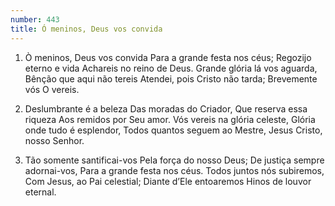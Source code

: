 ```yaml
---
number: 443
title: Ó meninos, Deus vos convida
---
```


1. Ò meninos, Deus vos convida
  Para a grande festa nos céus;
  Regozijo eterno e vida
  Achareis no reino de Deus.
  Grande glória lá vos aguarda,
  Bênção que aqui não tereis
  Atendei, pois Cristo não tarda;
  Brevemente vós O vereis.

2. Deslumbrante é a beleza
  Das moradas do Criador,
  Que reserva essa riqueza
  Aos remidos por Seu amor.
  Vós vereis na glória celeste,
  Glória onde tudo é esplendor,
  Todos quantos seguem ao Mestre,
  Jesus Cristo, nosso Senhor.

3. Tão somente santificai-vos
  Pela força do nosso Deus;
  De justiça sempre adornai-vos,
  Para a grande festa nos céus.
  Todos juntos nós subiremos,
  Com Jesus, ao Pai celestial;
  Diante d’Ele entoaremos
  Hinos de louvor eternal.
